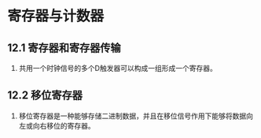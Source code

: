 # 寄存器与计数器
## 12.1 寄存器和寄存器传输
1. 共用一个时钟信号的多个D触发器可以构成一组形成一个寄存器。
## 12.2 移位寄存器
1. 移位寄存器是一种能够存储二进制数据，并且在移位信号作用下能够将数据向左或向右移位的寄存器。